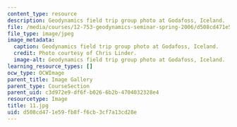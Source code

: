 ```yaml
---
content_type: resource
description: Geodynamics field trip group photo at Godafoss, Iceland.
file: /media/courses/12-753-geodynamics-seminar-spring-2006/d508cd471e59fb8ff6cb3cf7a13cd28e_11.jpg
file_type: image/jpeg
image_metadata:
  caption: Geodynamics field trip group photo at Godafoss, Iceland.
  credit: Photo courtesy of Chris Linder.
  image-alt: Geodynamics field trip group photo at Godafoss, Iceland.
learning_resource_types: []
ocw_type: OCWImage
parent_title: Image Gallery
parent_type: CourseSection
parent_uid: c3d972e9-df6f-b026-6b2b-4704032328e4
resourcetype: Image
title: 11.jpg
uid: d508cd47-1e59-fb8f-f6cb-3cf7a13cd28e
---
```


